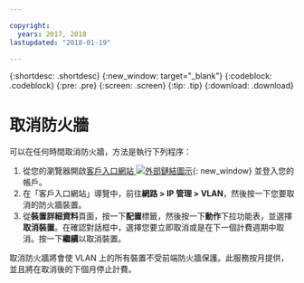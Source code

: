 ```yaml
---

copyright:
  years: 2017, 2018
lastupdated: "2018-01-19"

---
```


{:shortdesc: .shortdesc}
{:new_window: target="_blank"}
{:codeblock: .codeblock}
{:pre: .pre}
{:screen: .screen}
{:tip: .tip}
{:download: .download}

# 取消防火牆

可以在任何時間取消防火牆，方法是執行下列程序：

1. 從您的瀏覽器開啟[客戶入口網站 ![外部鏈結圖示](../../icons/launch-glyph.svg "外部鏈結圖示")](https://control.softlayer.com/){: new_window} 並登入您的帳戶。
2. 在「客戶入口網站」導覽中，前往**網路 > IP 管理 > VLAN**，然後按一下您要取消的防火牆裝置。
3. 從**裝置詳細資料**頁面，按一下**配置**標籤，然後按一下**動作**下拉功能表，並選擇**取消裝置**。在確認對話框中，選擇您要立即取消或是在下一個計費週期中取消。按一下**繼續**以取消裝置。

取消防火牆將會使 VLAN 上的所有裝置不受前端防火牆保護。此服務按月提供，並且將在取消後的下個月停止計費。
